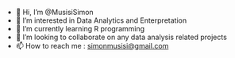 - 👋 Hi, I’m @MusisiSimon
- 👀 I’m interested in Data Analytics and Enterpretation
- 🌱 I’m currently learning R programming
- 💞️ I’m looking to collaborate on any data analysis related projects
- 📫 How to reach me : simonmusisi@gmail.com

<!---
MusisiSimon/MusisiSimon is a ✨ special ✨ repository because its `README.md` (this file) appears on your GitHub profile.
You can click the Preview link to take a look at your changes.
--->
